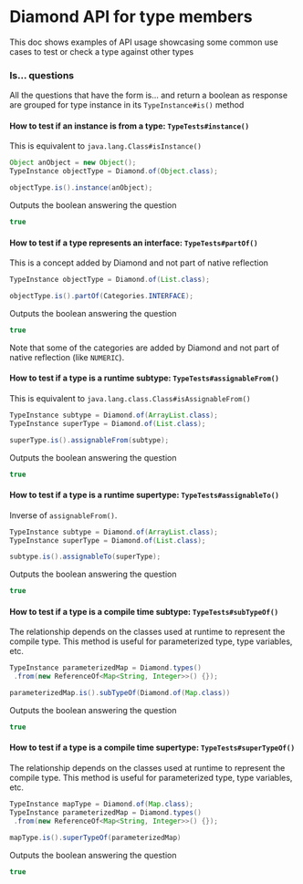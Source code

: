 # Diamond API for type members
This doc shows examples of API usage showcasing some common use cases to 
test or check a type against other types

### Is... questions
All the questions that have the form is... and return a boolean as response
are grouped for type instance in its `TypeInstance#is()` method

#### How to test if an instance is from a type: `TypeTests#instance()`
This is equivalent to `java.lang.Class#isInstance()`
 ```java
Object anObject = new Object();
TypeInstance objectType = Diamond.of(Object.class);

objectType.is().instance(anObject);
```
Outputs the boolean answering the question
```java
true
```

#### How to test if a type represents an interface: `TypeTests#partOf()`
This is a concept added by Diamond and not part of native reflection
 ```java
TypeInstance objectType = Diamond.of(List.class);

objectType.is().partOf(Categories.INTERFACE);
```
Outputs the boolean answering the question
```java
true
```
Note that some of the categories are added by Diamond and not part of native
reflection (like `NUMERIC`).

#### How to test if a type is a runtime subtype: `TypeTests#assignableFrom()`
This is equivalent to `java.lang.class.Class#isAssignableFrom()`
 ```java
TypeInstance subtype = Diamond.of(ArrayList.class);
TypeInstance superType = Diamond.of(List.class);

superType.is().assignableFrom(subtype);
```
Outputs the boolean answering the question
```java
true
```

#### How to test if a type is a runtime supertype: `TypeTests#assignableTo()`
Inverse of `assignableFrom()`.

 ```java
TypeInstance subtype = Diamond.of(ArrayList.class);
TypeInstance superType = Diamond.of(List.class);

subtype.is().assignableTo(superType);
```
Outputs the boolean answering the question
```java
true
```
 
 #### How to test if a type is a compile time subtype: `TypeTests#subTypeOf()`
 The relationship depends on the classes used at runtime to represent
 the compile type. This method is useful for parameterized type, type variables, etc. 
 
 ```java
 TypeInstance parameterizedMap = Diamond.types()
  .from(new ReferenceOf<Map<String, Integer>>() {});
 
parameterizedMap.is().subTypeOf(Diamond.of(Map.class))
```
 Outputs the boolean answering the question
 ```java
 true
 ```

 #### How to test if a type is a compile time supertype: `TypeTests#superTypeOf()`
 The relationship depends on the classes used at runtime to represent
 the compile type. This method is useful for parameterized type, type variables, etc. 
 
 ```java
TypeInstance mapType = Diamond.of(Map.class);
TypeInstance parameterizedMap = Diamond.types()
  .from(new ReferenceOf<Map<String, Integer>>() {});
 
mapType.is().superTypeOf(parameterizedMap)
```
 Outputs the boolean answering the question
 ```java
 true
 ```
